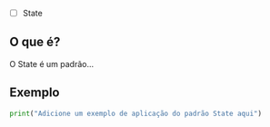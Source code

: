 
- [ ] State
## O que é?
O State é um padrão...

## Exemplo
```python
print("Adicione um exemplo de aplicação do padrão State aqui")
```